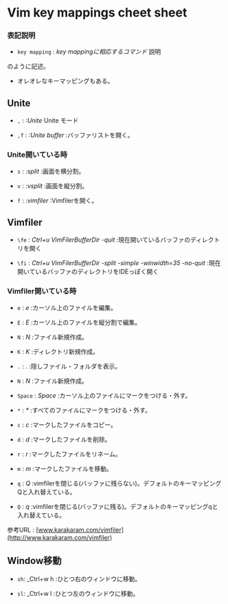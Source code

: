 Vim key mappings cheet sheet
=======================

### 表記説明

+   `key mapping` :
    _key mappingに相応するコマンド_ 説明

のように記述。

+ オレオレなキーマッピングもある。


Unite
--------

+   `,` :
    _:Unite_ Unite モード

+   `,f` :
    _:Unite buffer_ :バッファリストを開く。

### Unite開いている時
+   `s` :
    _:split_ :画面を横分割。

+   `v` :
    _:vsplit_ :画面を縦分割。

+   `f` :
    _:vimfiler_ :Vimfilerを開く。


Vimfiler
------------

+   `\fe` :
    _Ctrl+u VimFilerBufferDir -quit_ :現在開いているバッファのディレクトリを開く

+   `\fi` :
    _Ctrl+u VimFilerBufferDir -split -simple -winwidth=35 -no-quit_ :現在開いているバッファのディレクトリをIDEっぽく開く

### Vimfiler開いている時
+   `e` :
    _e_ :カーソル上のファイルを編集。

+   `E` :
    _E_ :カーソル上のファイルを縦分割で編集。

+   `N` :
    _N_ :ファイル新規作成。

+   `K` :
    _K_ :ディレクトリ新規作成。

+   `.` :
    _._ :隠しファイル・フォルダを表示。

+   `N` :
    _N_ :ファイル新規作成。

+   `Space` :
    _Space_ :カーソル上のファイルにマークをつける・外す。

+   `*` :
    _*_ :すべてのファイルにマークをつける・外す。

+   `c` :
    _c_ :マークしたファイルをコピー。

+   `d` :
    _d_ :マークしたファイルを削除。

+   `r` :
    _r_ :マークしたファイルをリネーム。

+   `m` :
    _m_ :マークしたファイルを移動。

+   `q` :
    _Q_ :vimfilerを閉じる(バッファに残らない)。デフォルトのキーマッピングQと入れ替えている。

+   `Q` :
    _q_ :vimfilerを閉じる(バッファに残る)。デフォルトのキーマッピングqと入れ替えている。


参考URL : [www.karakaram.com/vimfiler](http://www.karakaram.com/vimfiler)


Window移動
-----------

+   `sh`:
    _Ctrl+w h :ひとつ右のウィンドウに移動。

+   `sl`:
    _Ctrl+w l :ひとつ左のウィンドウに移動。



